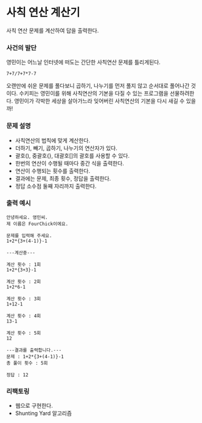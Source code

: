 # 사칙 연산 계산기
사칙 연산 문제를 계산하여 답을 출력한다. 

### 사건의 발단
영민이는 어느날 인터넷에 떠도는 간단한 사칙연산 문제를 틀리게된다.
```text
7+7/7+7*7-7
```
오랜만에 쉬운 문제를 풀다보니 곱하기, 나누기를 먼저 풀지 않고 순서대로 풀어나간 것이다.
수키피는 영민이를 위해 사칙연산의 기본을 다질 수 있는 프로그램을 선물하려한다.
영민이가 각박한 세상을 살아가느라 잊어버린 사칙연산의 기본을 다시 새길 수 있을까!

### 문제 설명
- 사칙연산의 법칙에 맞게 계산한다.
- 더하기, 빼기, 곱하기, 나누기의 연산자가 있다.
- 괄호(), 중괄호{}, 대괄호[]의 괄호를 사용할 수 있다.
- 한번의 연산이 수행될 때마다 중간 식을 출력한다.
- 연산이 수행되는 횟수를 출력한다.
- 결과에는 문제, 최종 횟수, 정답을 출력한다.
- 정답 소수점 둘째 자리까지 출력한다.

### 출력 예시
```text
안녕하세요. 영민씨.
제 이름은 FourChick이에요.

문제를 입력해 주세요.
1+2*{3+(4-1)}-1

---계산중---

계산 횟수 : 1회
1+2*{3+3}-1

계산 횟수 : 2회
1+2*6-1

계산 횟수 : 3회
1+12-1

계산 횟수 : 4회
13-1

계산 횟수 : 5회
12

---결과를 출력합니다.---
문제 : 1+2*{3+(4-1)}-1
총 풀이 횟수 : 5회

정답 : 12
```

### 리팩토링
- 웹으로 구현한다.
- Shunting Yard 알고리즘